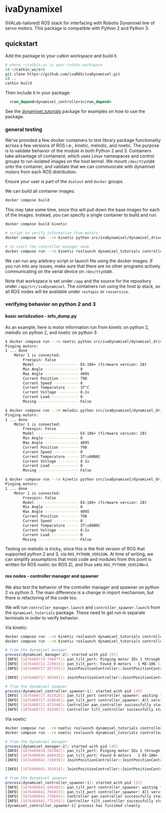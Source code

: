 # ivaDynamixel

(IVALab-tailored) ROS stack for interfacing with Robotis Dynamixel line of servo motors.
This package is compatible with Python 2 and Python 3.

## quickstart

Add the package to your catkin workspace and build it.

```bash
# where ~/catkin_ws is your catkin workspace
cd ~/catkin_ws/src
git clone https://github.com/ivaROS/ivaDynamixel.git
cd ..
catkin build
```

Then include it in your package:

```xml
  <run_depend>dynamixel_controllers</run_depend>
```

See the [dynamixel_tutorials](./dynamixel_tutorials) package for examples on how to use the package.

### general testing

We've provided a few docker containers to test library package functionality across a few versions of ROS i.e., kinetic, melodic, and noetic.
The purpose is to validate behavior of the module in both Python 2 and 3.
Containers take advantage of containerd, which uses Linux namespaces and control groups to run isolated images on the host kernel.
We mount `/dev/ttyUSB0` onto the container, and validate that we can communicate with dynamixel motors from each ROS distribution.

Ensure your user is part of the `dialout` and `docker` groups.

We can build all container images:

```bash
docker compose build
```

This may take some time, since this will pull down the base images for each of the images.
Instead, you can specify a single container to build and run:

```bash
docker compose build kinetic

# script to verify information from motors
docker compose run --rm kinetic python src/ivaDynamixel/dynamixel_driver/scripts/info_dump.py 1 2 3

# to start the controller manager node
docker compose run --rm kinetic roslaunch dynamixel_tutorials controller_manager.launch
```

We can run any arbitrary script or launch file using the docker images.
If you run into any issues, make sure that there are no other programs actively communicating on the serial device on `/dev/ttyUSB0`.

Note that workspace is set under `/app` and the source for the repository under `/app/src/ivaDynamixel`.
The containers run using the host ip stack, so all ROS nodes will be available under `rostopic` or `rosservice`.

### verifying behavior on python 2 and 3

#### basic serialization - info_dump.py

As an example, here is motor information run from kinetic on python 2, melodic on python 2, and noetic on python 3:

```bash
$ docker compose run --rm noetic python src/ivaDynamixel/dynamixel_driver/scripts/info_dump.py 1
Pinging motors:
1 ... done
    Motor 1 is connected:
        Freespin: False
        Model ------------------- EX-106+ (firmware version: 28)
        Min Angle --------------- 0
        Max Angle --------------- 4095
        Current Position -------- 798
        Current Speed ----------- 0
        Current Temperature ----- 37°C
        Current Voltage --------- 8.1v
        Current Load ------------ 0
        Moving ------------------ False

$ docker compose run --rm melodic python src/ivaDynamixel/dynamixel_driver/scripts/info_dump.py 1
Pinging motors:
1 ... done
    Motor 1 is connected:
        Freespin: False
        Model ------------------- EX-106+ (firmware version: 28)
        Min Angle --------------- 0
        Max Angle --------------- 4095
        Current Position -------- 798
        Current Speed ----------- 0
        Current Temperature ----- 37\u00B0C
        Current Voltage --------- 8.1v
        Current Load ------------ 0
        Moving ------------------ False

$ docker compose run --rm kinetic python src/ivaDynamixel/dynamixel_driver/scripts/info_dump.py 1
Pinging motors:
1 ... done
    Motor 1 is connected:
        Freespin: False
        Model ------------------- EX-106+ (firmware version: 28)
        Min Angle --------------- 0
        Max Angle --------------- 4095
        Current Position -------- 798
        Current Speed ----------- 0
        Current Temperature ----- 37\u00B0C
        Current Voltage --------- 8.1v
        Current Load ------------ 0
        Moving ------------------ False
```

Testing on melodic is tricky, since this is the first version of ROS that supported python 2 and 3, via `ROS_PYTHON_VERSION`.
At time of writing, we can simplify assumptions that most code and modules from this point is written for ROS noetic (or ROS 2), and thus sets `ROS_PYTHON_VERSION=3`.

#### ros nodes - controller manager and spawner

We also test the behavior of the controller manager and spawner on python 2 vs python 3.
The main difference is a change in import mechanism, but there is refactoring of the code too.

We will run `controller_manager.launch` and `controller_spawner.launch` from the `dynamixel_tutorials` package.
These need to get run in separate terminals in order to verify behavior.

Via kinetic:

```bash
docker compose run --rm kinetic roslaunch dynamixel_tutorials controller_manager.launch
docker compose run --rm kinetic roslaunch dynamixel_tutorials controller_spawner.launch

# from the dynamixel manager
process[dynamixel_manager-2]: started with pid [67]
[INFO] [1676480719.748477]: pan_tilt_port: Pinging motor IDs 1 through 25...
[INFO] [1676480722.229833]: pan_tilt_port: Found 9 motors - 1 MX-106 [2], 3 EX-106+ [1, 3, 4], 2 AX-12 [8, 9], 3 MX-28 [5, 6, 7], initialization complete.
[INFO] [1676480727.857555]: JointPositionController::JointPositionController() - Motor 5 bias set to 0.0000

[INFO] [1676480727.903481]: JointPositionController::JointPositionController() - Motor 6 bias set to 0.0000

# from the dynamixel spawner
process[dynamixel_controller_spawner-1]: started with pid [39]
[INFO] [1676480727.815928]: pan_tilt_port controller_spawner: waiting for controller_manager dxl_manager to startup in global namespace...
[INFO] [1676480727.820646]: pan_tilt_port controller_spawner: All services are up, spawning controllers...
[INFO] [1676480727.873546]: Controller pan_controller successfully started.
[INFO] [1676480727.916967]: Controller tilt_controller successfully started.
```

Via noetic:

```bash
docker compose run --rm noetic roslaunch dynamixel_tutorials controller_manager.launch
docker compose run --rm noetic roslaunch dynamixel_tutorials controller_spawner.launch

# from the dynamixel manager
process[dynamixel_manager-2]: started with pid [49]
[INFO] [1676480834.207882]: pan_tilt_port: Pinging motor IDs 1 through 25...
[INFO] [1676480836.688936]: pan_tilt_port: Found 9 motors - 3 EX-106+ [1, 3, 4], 1 MX-106 [2], 3 MX-28 [5, 6, 7], 2 AX-12 [8, 9], initialization complete.
[INFO] [1676480841.728839]: JointPositionController::JointPositionController() - Motor 5 bias set to 0.0000

[INFO] [1676480841.763914]: JointPositionController::JointPositionController() - Motor 6 bias set to 0.0000

# from the dynamixel spawner
process[dynamixel_controller_spawner-1]: started with pid [32]
[INFO] [1676480841.695405]: pan_tilt_port controller_spawner: waiting for controller_manager dxl_manager to startup in global namespace...
[INFO] [1676480841.704013]: pan_tilt_port controller_spawner: All services are up, spawning controllers...
[INFO] [1676480841.739664]: Controller pan_controller successfully started.
[INFO] [1676480841.775393]: Controller tilt_controller successfully started.
[dynamixel_controller_spawner-1] process has finished cleanly
```
